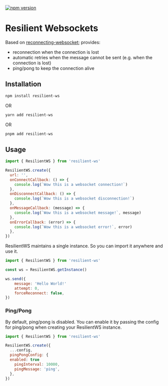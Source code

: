 [![npm version](https://badge.fury.io/js/resilient-ws.svg)](https://badge.fury.io/js/resilient-ws)

# Resilient Websockets

Based on [reconnecting-websocket](https://raw.githubusercontent.com/pladaria/reconnecting-websocket); provides:

- reconnection when the connection is lost
- automatic retries when the message cannot be sent (e.g. when the connection is lost)
- ping/pong to keep the connection alive

## Installation

```bash
npm install resilient-ws
```

OR

```bash
yarn add resilient-ws
```

OR

```bash
pnpm add resilient-ws
```

## Usage

```js
import { ResilientWS } from 'resilient-ws'

ResilientWS.create({
  url: '',
  onConnectCallback: () => {
    console.log(`Wow this is a websocket connection!`)
  },
  onDisconnectCallback: () => {
    console.log(`Wow this is a websocket disconnection!`)
  },
  onMessageCallback: (message) => {
    console.log(`Wow this is a websocket message!`, message)
  },
  onErrorCallback: (error) => {
    console.log(`Wow this is a websocket error!`, error)
  },
})
```

ResilientWS maintains a single instance. So you can import it anywhere and use it.

```js
import { ResilientWS } from 'resilient-ws'

const ws = ResilientWS.getInstance()

ws.send({
    message: 'Hello World!'
    attempt: 0,
    forceReconnect: false,
})
```

### Ping/Pong

By default, ping/pong is disabled. You can enable it by passing the config for ping/pong when creating your ResilientWS instance.

```js
import { ResilientWS } from 'resilient-ws'

ResilientWS.create({
  ...config,
  pingPongConfig: {
  enabled: true
    pingInterval: 10000,
    pingMessage: 'ping',
  },
})
```
